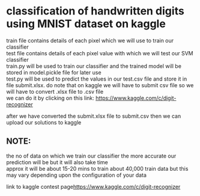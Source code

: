 # classification of handwritten digits using MNIST dataset on kaggle

train file contains details of each pixel which we will use to train our classifier <br/>
test file contains details of each pixel value with which we will test our SVM classifier<br/>
train.py will be used to train our classifier and the trained model will be stored in model.pickle file for later use<br/>
test.py will be used to predict the values in our test.csv file and store it in file submit.xlsx. do note that on kaggle we will have to submit csv file so we will have to convert .xlsx file to .csv file<br/>
we can do it by clicking on this link:  <a>https://www.kaggle.com/c/digit-recognizer</a> <br/>

after we have converted the submit.xlsx file to submit.csv then we can upload our solutions to kaggle <br/>

## NOTE:
the no of data on which we train our classifier the more accurate our prediction will be but it will also take time<br/>
approx it will be about 15-20 mins to train about 40,000 train data but this may vary depending upon the configuration of your data<br/>

link to kaggle contest page<a>https://www.kaggle.com/c/digit-recognizer</a>
